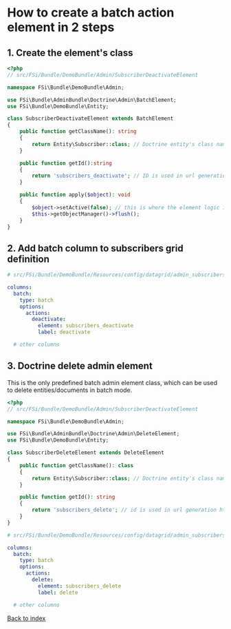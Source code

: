 # How to create a batch action element in 2 steps

## 1. Create the element's class

```php
<?php
// src/FSi/Bundle/DemoBundle/Admin/SubscriberDeactivateElement

namespace FSi\Bundle\DemoBundle\Admin;

use FSi\Bundle\AdminBundle\Doctrine\Admin\BatchElement;
use FSi\Bundle\DemoBundle\Entity;

class SubscriberDeactivateElement extends BatchElement
{
    public function getClassName(): string
    {
        return Entity\Subscriber::class; // Doctrine entity's class name
    }

    public function getId():string
    {
        return 'subscribers_deactivate'; // ID is used in url generation http://domain.com/admin/batch/{id}
    }

    public function apply($object): void
    {
        $object->setActive(false); // this is where the element logic is being applied
        $this->getObjectManager()->flush();
    }
}
```

## 2. Add batch column to subscribers grid definition

```yaml
# src/FSi/Bundle/DemoBundle/Resources/config/datagrid/admin_subscribers.yaml

columns:
  batch:
    type: batch
    options:
      actions:
        deactivate:
          element: subscribers_deactivate
          label: deactivate

  # other columns

```

## 3. Doctrine delete admin element

This is the only predefined batch admin element class, which can be used to delete entities/documents in batch mode.

```php
<?php
// src/FSi/Bundle/DemoBundle/Admin/SubscriberDeactivateElement

namespace FSi\Bundle\DemoBundle\Admin;

use FSi\Bundle\AdminBundle\Doctrine\Admin\DeleteElement;
use FSi\Bundle\DemoBundle\Entity;

class SubscriberDeleteElement extends DeleteElement
{
    public function getClassName(): class
    {
        return Entity\Subscriber::class; // Doctrine entity's class name
    }

    public function getId(): string
    {
        return 'subscribers_delete'; // id is used in url generation http://domain.com/admin/batch/{id}
    }
}
```

```yaml
# src/FSi/Bundle/DemoBundle/Resources/config/datagrid/admin_subscribers.yaml

columns:
  batch:
    type: batch
    options:
      actions:
        delete:
          element: subscribers_delete
          label: delete

  # other columns

```

[Back to index](index.md)
